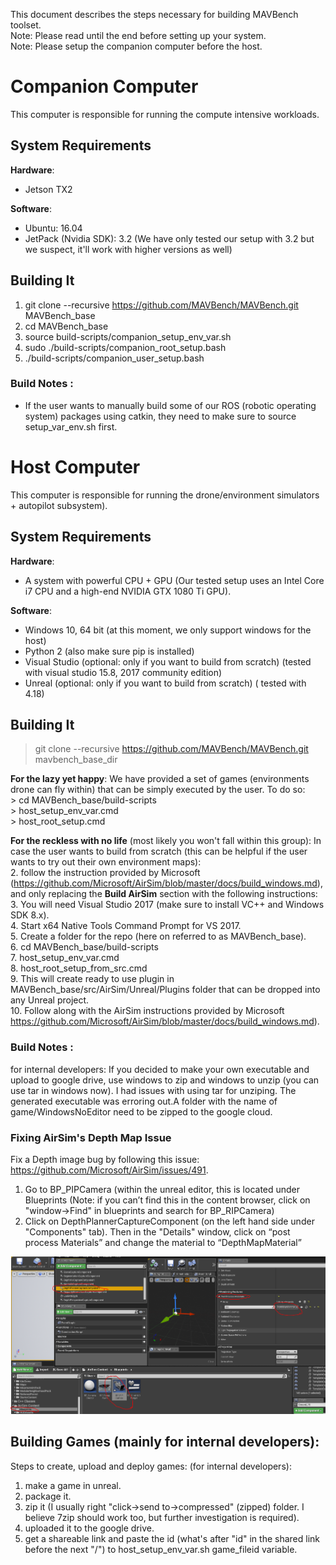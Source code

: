 This document describes the steps necessary for building MAVBench toolset.    
Note: Please read until the end before setting up your system.   
Note: Please setup the companion computer before the host.  

[comment]: <p align="center"> 
# Companion Computer 

This computer is responsible for running the compute intensive workloads.

## System Requirements
**Hardware**:  
+ Jetson TX2  

**Software**:  
+ Ubuntu: 16.04  
+ JetPack (Nvidia SDK): 3.2 (We have only tested our setup with 3.2 but we suspect, it'll work with higher versions as well)  

## Building It 
1. git clone  --recursive https://github.com/MAVBench/MAVBench.git MAVBench_base
2. cd MAVBench_base
2. source build-scripts/companion_setup_env_var.sh
3. sudo ./build-scripts/companion_root_setup.bash 
4. ./build-scripts/companion_user_setup.bash


### Build Notes :
- If the user wants to manually build some of our ROS (robotic operating system) packages using catkin, they need to make sure to source setup_var_env.sh first.  

# Host Computer 
This computer is responsible for running the drone/environment simulators + autopilot subsystem).

## System Requirements
**Hardware**:  
+ A system with powerful CPU + GPU (Our tested setup uses an Intel Core i7 CPU and a high-end NVIDIA GTX 1080 Ti GPU).

**Software**:  
+ Windows 10, 64 bit   (at this moment, we only support windows for the host)
+ Python 2 (also make sure pip is installed)
+ Visual Studio (optional: only if you want to build from scratch) (tested with visual studio 15.8, 2017 community edition)  
+ Unreal (optional: only if you want to build from scratch) ( tested with 4.18) 


## Building It
> git clone  --recursive https://github.com/MAVBench/MAVBench.git mavbench_base_dir   
   
   **For the lazy yet happy**: We have provided a set of games (environments drone can fly within) that can be simply executed by the user. To do so:   
     >  cd MAVBench_base/build-scripts          
     > host_setup_env_var.cmd              
     > host_root_setup.cmd              
   
   **For the reckless with no life** (most likely you won't fall within this group): In case the user wants to build from scratch (this can be helpful if the user wants to try out their own environment maps):  
      2. follow the instruction provided by Microsoft      (https://github.com/Microsoft/AirSim/blob/master/docs/build_windows.md), and only replacing the **Build AirSim** section with the following instructions:   
      3. You will need Visual Studio 2017 (make sure to install VC++ and Windows SDK 8.x).   
      4. Start x64 Native Tools Command Prompt for VS 2017.   
      5. Create a folder for the repo (here on referred to as MAVBench_base).    
      6. cd MAVBench_base/build-scripts    
      7. host_setup_env_var.cmd      
      8. host_root_setup_from_src.cmd      
      9. This will create ready to use plugin in MAVBench_base/src/AirSim/Unreal/Plugins folder that can be dropped into any Unreal project.     
      10. Follow along with the AirSim instructions provided by Microsoft   https://github.com/Microsoft/AirSim/blob/master/docs/build_windows.md).   

### Build Notes :
for internal developers: 
If you decided to make your own executable and upload to google drive, use windows to zip and windows to unzip (you can use tar in windows now). I had issues with using tar for unziping. The generated executable was erroring out.A folder with the name of game/WindowsNoEditor need to be zipped to the google cloud.

### Fixing AirSim's Depth Map Issue
Fix a Depth image bug by following this issue: https://github.com/Microsoft/AirSim/issues/491. 
1. Go to BP_PIPCamera (within the unreal editor, this is located under Blueprints (Note: if you can’t find this in the content browser, click on "window->Find" in blueprints and search for BP_RIPCamera)
1. Click on DepthPlannerCaptureComponent (on the left hand side under "Components" tab). Then in the "Details" window, click on “post process Materials” and change the material to “DepthMapMaterial”

![alt text](https://github.com/MAVBench/MAVBench/blob/master/docs/images/BP_PIP_depth-map-modification.PNG)



## Building Games (mainly for internal developers):
Steps to create, upload and deploy games: (for internal developers):
1. make a game in unreal.
2. package it.
3.  zip it (I usually right "click->send to->compressed" (zipped) folder. I believe 7zip should work too, but further investigation is required).
4. uploaded it to the google drive.
5. get a shareable link and paste the id (what's after "id" in the shared link before the next "/") to host_setup_env_var.sh game_fileid variable.


